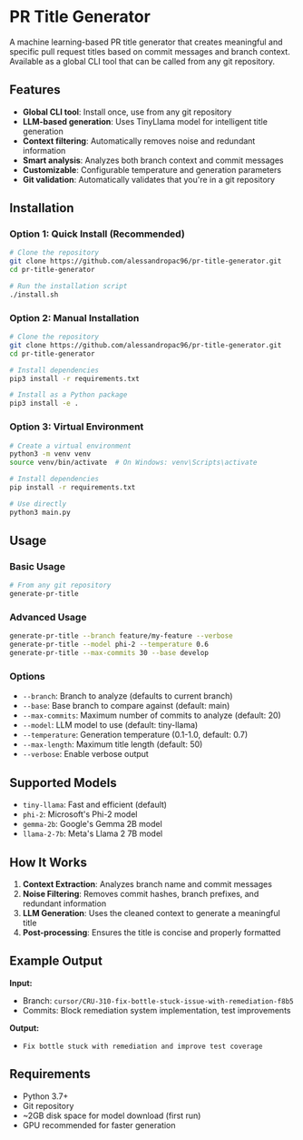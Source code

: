 # PR Title Generator

A machine learning-based PR title generator that creates meaningful and specific pull request titles based on commit messages and branch context. Available as a global CLI tool that can be called from any git repository.

## Features

- **Global CLI tool**: Install once, use from any git repository
- **LLM-based generation**: Uses TinyLlama model for intelligent title generation
- **Context filtering**: Automatically removes noise and redundant information
- **Smart analysis**: Analyzes both branch context and commit messages
- **Customizable**: Configurable temperature and generation parameters
- **Git validation**: Automatically validates that you're in a git repository

## Installation

### Option 1: Quick Install (Recommended)
```bash
# Clone the repository
git clone https://github.com/alessandropac96/pr-title-generator.git
cd pr-title-generator

# Run the installation script
./install.sh
```

### Option 2: Manual Installation
```bash
# Clone the repository
git clone https://github.com/alessandropac96/pr-title-generator.git
cd pr-title-generator

# Install dependencies
pip3 install -r requirements.txt

# Install as a Python package
pip3 install -e .
```

### Option 3: Virtual Environment
```bash
# Create a virtual environment
python3 -m venv venv
source venv/bin/activate  # On Windows: venv\Scripts\activate

# Install dependencies
pip install -r requirements.txt

# Use directly
python3 main.py
```

## Usage

### Basic Usage
```bash
# From any git repository
generate-pr-title
```

### Advanced Usage
```bash
generate-pr-title --branch feature/my-feature --verbose
generate-pr-title --model phi-2 --temperature 0.6
generate-pr-title --max-commits 30 --base develop
```

### Options
- `--branch`: Branch to analyze (defaults to current branch)
- `--base`: Base branch to compare against (default: main)
- `--max-commits`: Maximum number of commits to analyze (default: 20)
- `--model`: LLM model to use (default: tiny-llama)
- `--temperature`: Generation temperature (0.1-1.0, default: 0.7)
- `--max-length`: Maximum title length (default: 50)
- `--verbose`: Enable verbose output

## Supported Models

- `tiny-llama`: Fast and efficient (default)
- `phi-2`: Microsoft's Phi-2 model
- `gemma-2b`: Google's Gemma 2B model
- `llama-2-7b`: Meta's Llama 2 7B model

## How It Works

1. **Context Extraction**: Analyzes branch name and commit messages
2. **Noise Filtering**: Removes commit hashes, branch prefixes, and redundant information
3. **LLM Generation**: Uses the cleaned context to generate a meaningful title
4. **Post-processing**: Ensures the title is concise and properly formatted

## Example Output

**Input:**
- Branch: `cursor/CRU-310-fix-bottle-stuck-issue-with-remediation-f8b5`
- Commits: Block remediation system implementation, test improvements

**Output:**
- `Fix bottle stuck with remediation and improve test coverage`

## Requirements

- Python 3.7+
- Git repository
- ~2GB disk space for model download (first run)
- GPU recommended for faster generation



